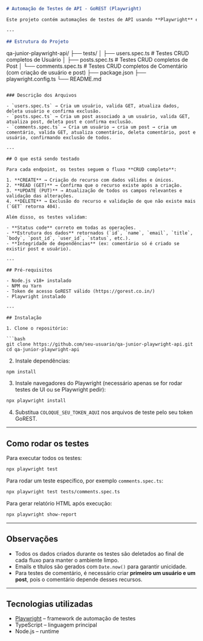 ```markdown
# Automação de Testes de API - GoREST (Playwright)

Este projeto contém automações de testes de API usando **Playwright** em TypeScript, cobrindo os endpoints públicos da API [GoREST](https://gorest.co.in/). Ele realiza testes completos de **CRUD** para Usuários, Posts e Comentários, validando **status code**, **estrutura dos dados** e garantindo que os registros criados existam no GET subsequente.

---

## Estrutura do Projeto

```

qa-junior-playwright-api/
├── tests/
│   ├── users.spec.ts        # Testes CRUD completos de Usuário
│   ├── posts.spec.ts        # Testes CRUD completos de Post
│   └── comments.spec.ts     # Testes CRUD completos de Comentário (com criação de usuário e post)
├── package.json
├── playwright.config.ts
└── README.md

````

### Descrição dos Arquivos

- `users.spec.ts` → Cria um usuário, valida GET, atualiza dados, deleta usuário e confirma exclusão.
- `posts.spec.ts` → Cria um post associado a um usuário, valida GET, atualiza post, deleta post e confirma exclusão.
- `comments.spec.ts` → Cria um usuário → cria um post → cria um comentário, valida GET, atualiza comentário, deleta comentário, post e usuário, confirmando exclusão de todos.

---

## O que está sendo testado

Para cada endpoint, os testes seguem o fluxo **CRUD completo**:

1. **CREATE** → Criação do recurso com dados válidos e únicos.
2. **READ (GET)** → Confirma que o recurso existe após a criação.
3. **UPDATE (PUT)** → Atualização de todos os campos relevantes e validação das alterações.
4. **DELETE** → Exclusão do recurso e validação de que não existe mais (`GET` retorna 404).

Além disso, os testes validam:

- **Status code** correto em todas as operações.
- **Estrutura dos dados** retornados (`id`, `name`, `email`, `title`, `body`, `post_id`, `user_id`, `status`, etc.).
- **Integridade de dependências** (ex: comentário só é criado se existir post e usuário).

---

## Pré-requisitos

- Node.js v18+ instalado
- NPM ou Yarn
- Token de acesso GoREST válido (https://gorest.co.in/)
- Playwright instalado

---

## Instalação

1. Clone o repositório:

```bash
git clone https://github.com/seu-usuario/qa-junior-playwright-api.git
cd qa-junior-playwright-api
````

2. Instale dependências:

```bash
npm install
```

3. Instale navegadores do Playwright (necessário apenas se for rodar testes de UI ou se Playwright pedir):

```bash
npx playwright install
```

4. Substitua `COLOQUE_SEU_TOKEN_AQUI` nos arquivos de teste pelo seu token GoREST.

---

## Como rodar os testes

Para executar todos os testes:

```bash
npx playwright test
```

Para rodar um teste específico, por exemplo `comments.spec.ts`:

```bash
npx playwright test tests/comments.spec.ts
```

Para gerar relatório HTML após execução:

```bash
npx playwright show-report
```

---

## Observações

* Todos os dados criados durante os testes são deletados ao final de cada fluxo para manter o ambiente limpo.
* Emails e títulos são gerados com `Date.now()` para garantir unicidade.
* Para testes de comentário, é necessário criar **primeiro um usuário e um post**, pois o comentário depende desses recursos.

---

## Tecnologias utilizadas

* [Playwright](https://playwright.dev/) – framework de automação de testes
* TypeScript – linguagem principal
* Node.js – runtime


